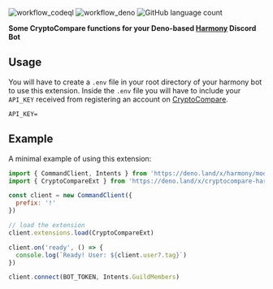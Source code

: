 ![workflow_codeql](https://github.com/JoshNo/CryptoCompare-Discord-Deno/actions/workflows/codeql.yml/badge.svg)
![workflow_deno](https://github.com/JoshNo/CryptoCompare-Discord-Deno/actions/workflows/deno.yml/badge.svg)
![GitHub language count](https://img.shields.io/github/languages/count/JoshNo/CryptoCompare-Discord-Deno)

**Some CryptoCompare functions for your Deno-based [Harmony](https://deno.land/x/harmony) Discord Bot**

## Usage
You will have to create a `.env` file in your root directory of your harmony bot to use this extension. Inside the `.env` file you will have to include your `API_KEY` received from registering an account on [CryptoCompare](https://min-api.cryptocompare.com).
```
API_KEY=
```

## Example
A minimal example of using this extension:
```js
import { CommandClient, Intents } from 'https://deno.land/x/harmony/mod.ts'
import { CryptoCompareExt } from 'https://deno.land/x/cryptocompare-harmony-extension/mod.ts'

const client = new CommandClient({
  prefix: '!'
})

// load the extension
client.extensions.load(CryptoCompareExt)

client.on('ready', () => {
  console.log(`Ready! User: ${client.user?.tag}`)
})

client.connect(BOT_TOKEN, Intents.GuildMembers)
```
